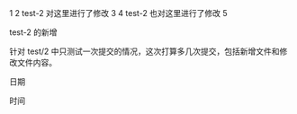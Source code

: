 1
2 test-2 对这里进行了修改
3
4 test-2 也对这里进行了修改
5

test-2 的新增

针对 test/2 中只测试一次提交的情况，这次打算多几次提交，包括新增文件和修改文件内容。

日期

时间
